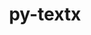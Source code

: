 ---
title: "py-textx"
layout: cache
categories: [package, develop]
meta: {"compilers": ["gcc@=7.5.0"], "num_specs": 7, "num_specs_by_stack": {"radiuss": 6, "root": 7}, "oss": ["ubuntu18.04"], "platforms": ["linux"], "stacks": ["radiuss", "root"], "targets": ["x86_64_v3"], "versions": ["4.0.1"]}
spec_details: [{"compiler": "gcc@=7.5.0", "hash": "sl64srowklafyl7l3iyesx5ce4mw7k3x", "os": "ubuntu18.04", "platform": "linux", "size": "-", "stacks": ["radiuss", "root"], "tarball": "https://binaries.spack.io/develop/build_cache/linux-ubuntu18.04-x86_64_v3/gcc-7.5.0/py-textx-4.0.1/linux-ubuntu18.04-x86_64_v3-gcc-7.5.0-py-textx-4.0.1-sl64srowklafyl7l3iyesx5ce4mw7k3x.spack", "target": "x86_64_v3", "variants": ["build_system=python_pip"], "versions": ["4.0.1"]}, {"compiler": "gcc@=7.5.0", "hash": "esism67kcjjia3xodo6t3cvd5r2fzxou", "os": "ubuntu18.04", "platform": "linux", "size": "-", "stacks": ["radiuss", "root"], "tarball": "https://binaries.spack.io/develop/build_cache/linux-ubuntu18.04-x86_64_v3/gcc-7.5.0/py-textx-4.0.1/linux-ubuntu18.04-x86_64_v3-gcc-7.5.0-py-textx-4.0.1-esism67kcjjia3xodo6t3cvd5r2fzxou.spack", "target": "x86_64_v3", "variants": ["build_system=python_pip"], "versions": ["4.0.1"]}, {"compiler": "gcc@=7.5.0", "hash": "zilz5v5rbfuoloqafqzgbcpp6dxohkf6", "os": "ubuntu18.04", "platform": "linux", "size": "-", "stacks": ["root"], "tarball": "https://binaries.spack.io/develop/build_cache/linux-ubuntu18.04-x86_64_v3/gcc-7.5.0/py-textx-4.0.1/linux-ubuntu18.04-x86_64_v3-gcc-7.5.0-py-textx-4.0.1-zilz5v5rbfuoloqafqzgbcpp6dxohkf6.spack", "target": "x86_64_v3", "variants": ["build_system=python_pip"], "versions": ["4.0.1"]}, {"compiler": "gcc@=7.5.0", "hash": "2p7a7jddnlp25sw537cpqeq7t3feotnb", "os": "ubuntu18.04", "platform": "linux", "size": "-", "stacks": ["radiuss", "root"], "tarball": "https://binaries.spack.io/develop/build_cache/linux-ubuntu18.04-x86_64_v3/gcc-7.5.0/py-textx-4.0.1/linux-ubuntu18.04-x86_64_v3-gcc-7.5.0-py-textx-4.0.1-2p7a7jddnlp25sw537cpqeq7t3feotnb.spack", "target": "x86_64_v3", "variants": ["build_system=python_pip"], "versions": ["4.0.1"]}, {"compiler": "gcc@=7.5.0", "hash": "tmfrhyieboi3ohkyjctkclxidvoxhjlv", "os": "ubuntu18.04", "platform": "linux", "size": "-", "stacks": ["radiuss", "root"], "tarball": "https://binaries.spack.io/develop/build_cache/linux-ubuntu18.04-x86_64_v3/gcc-7.5.0/py-textx-4.0.1/linux-ubuntu18.04-x86_64_v3-gcc-7.5.0-py-textx-4.0.1-tmfrhyieboi3ohkyjctkclxidvoxhjlv.spack", "target": "x86_64_v3", "variants": ["build_system=python_pip"], "versions": ["4.0.1"]}, {"compiler": "gcc@=7.5.0", "hash": "hvbysw7awovuet7kjlbztxcaxbulyt5f", "os": "ubuntu18.04", "platform": "linux", "size": "-", "stacks": ["radiuss", "root"], "tarball": "https://binaries.spack.io/develop/build_cache/linux-ubuntu18.04-x86_64_v3/gcc-7.5.0/py-textx-4.0.1/linux-ubuntu18.04-x86_64_v3-gcc-7.5.0-py-textx-4.0.1-hvbysw7awovuet7kjlbztxcaxbulyt5f.spack", "target": "x86_64_v3", "variants": ["build_system=python_pip"], "versions": ["4.0.1"]}, {"compiler": "gcc@=7.5.0", "hash": "i55asqzovqkx6ooty6x3lhu43oeanyfb", "os": "ubuntu18.04", "platform": "linux", "size": "-", "stacks": ["radiuss", "root"], "tarball": "https://binaries.spack.io/develop/build_cache/linux-ubuntu18.04-x86_64_v3/gcc-7.5.0/py-textx-4.0.1/linux-ubuntu18.04-x86_64_v3-gcc-7.5.0-py-textx-4.0.1-i55asqzovqkx6ooty6x3lhu43oeanyfb.spack", "target": "x86_64_v3", "variants": ["build_system=python_pip"], "versions": ["4.0.1"]}]
---